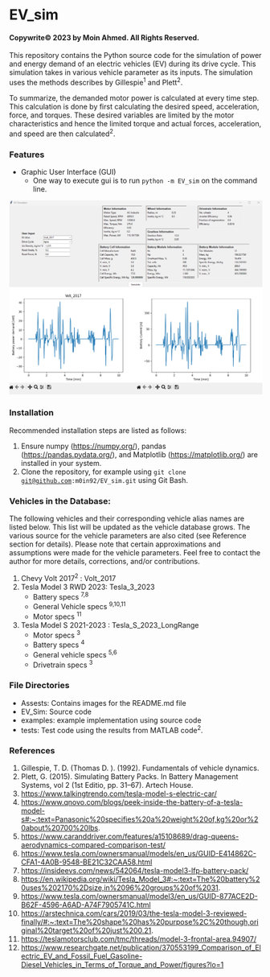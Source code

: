 # EV_sim

#### Copywrite©️ 2023 by Moin Ahmed. All Rights Reserved.

<p>
This repository contains the Python source code for the simulation of power and energy demand of an electric vehicles 
(EV) during its drive cycle. This simulation takes in various vehicle parameter as its inputs. The simulation uses the
methods describes by Gillespie<sup>1</sup> and Plett<sup>2</sup>.

To summarize, the demanded motor power is calculated at every time step. This calculation is done by first calculating
the desired speed, acceleration, force, and torques. These desired variables are limited by the motor characteristics
and hence the limited torque and actual forces, acceleration, and speed are then calculated<sup>2</sup>.
</p>

### Features
- Graphic User Interface (GUI)
  - One way to execute gui is to run <code>python -m EV_sim</code> on the command line.
  
![image](Assests/gui.png)

### Installation
Recommended installation steps are listed as follows:
1. Ensure numpy (https://numpy.org/), pandas (https://pandas.pydata.org/), and Matplotlib (https://matplotlib.org/) are installed in your system.
2. Clone the repository, for example using <code>git clone git@github.com:m0in92/EV_sim.git</code> using Git Bash.

### Vehicles in the Database:
The following vehicles and their corresponding vehicle alias names are listed below. This list will be updated as the 
vehicle database grows. The various source for the vehicle parameters are also cited (see Reference section for details).
Please note that certain approximations and assumptions were made for the vehicle parameters. Feel free to contact the
author for more details, corrections, and/or contributions.

1. Chevy Volt 2017<sup>2</sup> : Volt_2017
2. Tesla Model 3 RWD 2023: Tesla_3_2023
    - Battery specs <sup>7,8</sup>
    - General Vehicle specs <sup>9,10,11</sup>
    - Motor specs <sup>11</sup>
3. Tesla Model S 2021-2023 : Tesla_S_2023_LongRange
   - Motor specs <sup>3</sup>
   - Battery specs <sup>4</sup>
   - General vehicle specs <sup>5,6</sup>
   - Drivetrain specs <sup>3</sup>

### File Directories
- Assests: Contains images for the README.md file
- EV_Sim: Source code
- examples: example implementation using source code
- tests: Test code using the results from MATLAB code<sup>2</sup>.

### References
1. Gillespie, T. D. (Thomas D. ). (1992). Fundamentals of vehicle dynamics.
2. Plett, G. (2015). Simulating Battery Packs. In Battery Management Systems, vol 2 (1st Editio, pp. 31–67). Artech House.
3. https://www.talkingtrendo.com/tesla-model-s-electric-car/
4. https://www.qnovo.com/blogs/peek-inside-the-battery-of-a-tesla-model-s#:~:text=Panasonic%20specifies%20a%20weight%20of,kg%20or%20about%20700%20lbs.
5. https://www.caranddriver.com/features/a15108689/drag-queens-aerodynamics-compared-comparison-test/
6. https://www.tesla.com/ownersmanual/models/en_us/GUID-E414862C-CFA1-4A0B-9548-BE21C32CAA58.html
7. https://insideevs.com/news/542064/tesla-model3-lfp-battery-pack/
8. https://en.wikipedia.org/wiki/Tesla_Model_3#:~:text=The%20battery%20uses%202170%2Dsize,in%2096%20groups%20of%2031.
9. https://www.tesla.com/ownersmanual/model3/en_us/GUID-877ACE2D-B62F-4596-A6AD-A74F7905741C.html
10. https://arstechnica.com/cars/2019/03/the-tesla-model-3-reviewed-finally/#:~:text=The%20shape%20has%20purpose%2C%20though,original%20target%20of%20just%200.21.
11. https://teslamotorsclub.com/tmc/threads/model-3-frontal-area.94907/
12. https://www.researchgate.net/publication/370553199_Comparison_of_Electric_EV_and_Fossil_Fuel_Gasoline-Diesel_Vehicles_in_Terms_of_Torque_and_Power/figures?lo=1
